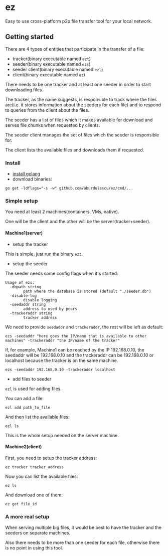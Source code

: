 # ez

Easy to use cross-platform p2p file transfer tool for your local network.

## Getting started

There are 4 types of entities that participate in the transfer of a file:

- tracker(binary executable named `ezt`)
- seeder(binary executable named `ezs`)
- seeder client(binary executable named `ezl`)
- client(binary executable named `ez`)

There needs to be one tracker and at least one seeder in order to start downloading files.

The tracker, as the name suggests, is responsible to track where the files are(i.e. it stores information about the seeders for each file)
and to respond to queries from the client about the files.

The seeder has a list of files which it makes available for download and serves file chunks when requested by clients.

The seeder client manages the set of files which the seeder is responsible for.

The client lists the available files and downloads them if requested.


### Install

- [install golang](https://golang.org/doc/install)
- download binaries:

```
go get -ldflags="-s -w" github.com/aburdulescu/ez/cmd/...
```

### Simple setup

You need at least 2 machines(containers, VMs, native).

One will be the client and the other will be the server(tracker+seeder).

#### Machine1(server)

- setup the tracker

This is simple, just run the binary `ezt`.

- setup the seeder

The seeder needs some config flags when it's started:

```
Usage of ezs:
  -dbpath string
        path where the database is stored (default "./seeder.db")
  -disable-log
        disable logging
  -seedaddr string
        address to used by peers
  -trackeraddr string
        tracker address
```

We need to provide `seedaddr` and `trackeraddr`, the rest will be left as default:

```
ezs -seedaddr "here goes the IP/name that is available to other machines" -trackeraddr "the IP/name of the tracker"
```

If, for example, Machine1 can be reached by the IP 192.168.0.10, the seedaddr will be 192.168.0.10 and
the trackeraddr can be 192.168.0.10 or localhost because the tracker is on the same machine.

```
ezs -seedaddr 192.168.0.10 -trackeraddr localhost
```

- add files to seeder

`ezl` is used for adding files.

You can add a file:

`ezl add path_to_file`

And then list the available files:

`ezl ls`

This is the whole setup needed on the server machine.

#### Machine2(client)

First, you need to setup the tracker address:

`ez tracker tracker_address`

Now you can list the available files:

`ez ls`

And download one of them:

`ez get file_id`

### A more real setup

When serving multiple big files, it would be best to have the tracker and the seeders on separate machines.

Also there needs to be more than one seeder for each file, otherwise there is no point in using this tool.
